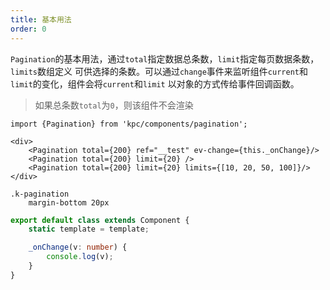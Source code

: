```yaml
---
title: 基本用法
order: 0
---
```


`Pagination`的基本用法，通过`total`指定数据总条数，`limit`指定每页数据条数，`limits`数组定义
可供选择的条数。可以通过`change`事件来监听组件`current`和`limit`的变化，组件会将`current`和`limit`
以对象的方式传给事件回调函数。

> 如果总条数`total`为`0`，则该组件不会渲染

```vdt
import {Pagination} from 'kpc/components/pagination';

<div>
    <Pagination total={200} ref="__test" ev-change={this._onChange}/>
    <Pagination total={200} limit={20} />
    <Pagination total={200} limit={20} limits={[10, 20, 50, 100]}/>
</div>
```

```styl
.k-pagination
    margin-bottom 20px 
```

```ts
export default class extends Component {
    static template = template;

    _onChange(v: number) {
        console.log(v);
    }
}
```
